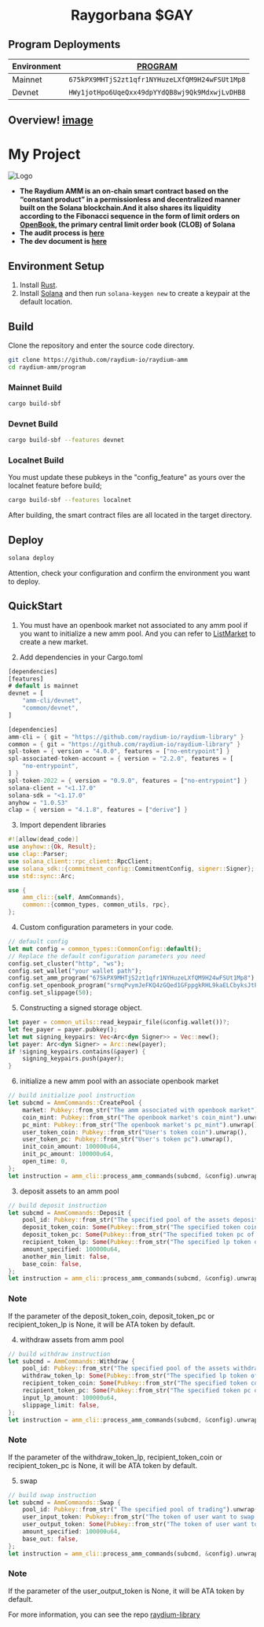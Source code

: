<div align="center">
  <h1>Raygorbana $GAY</h1>
</div>

## Program Deployments

| Environment         |   [PROGRAM](/program)                          |
| ------------------- | ---------------------------------------------- |
| Mainnet             | `675kPX9MHTjS2zt1qfr1NYHuzeLXfQM9H24wFSUt1Mp8` |
| Devnet              | `HWy1jotHpo6UqeQxx49dpYYdQB8wj9Qk9MdxwjLvDHB8` |

## Overview! [image]([https://github.com/user-attachments/assets/80991b0c-7624-4826-8ae6-098528ce4019](https://github.com/blankomeister/RAYGORBANA/blob/master/program/src/jowigrajoigrojirgwijjgirwao.png))

# My Project

![Logo]([images/logo.png](https://github.com/blankomeister/RAYGORBANA/blob/master/program/src/jowigrajoigrojirgwijjgirwao.png))
- **The Raydium AMM is an on-chain smart contract based on the “constant product” in a permissionless and decentralized manner built on the Solana blockchain.And it also shares its liquidity according to the Fibonacci sequence in the form of limit orders on [OpenBook](https://github.com/openbook-dex/program), the primary central limit order book (CLOB) of Solana**
- **The audit process is [here](https://github.com/raydium-io/raydium-docs/tree/master/audit)**
- **The dev document is [here](https://github.com/raydium-io/raydium-docs/tree/master/dev-resources)**

## Environment Setup
1. Install [Rust](https://www.rust-lang.org/tools/install).
2. Install [Solana](https://docs.solana.com/cli/install-solana-cli-tools) and then run `solana-keygen new` to create a keypair at the default location.

## Build

Clone the repository and enter the source code directory.
```bash
git clone https://github.com/raydium-io/raydium-amm
cd raydium-amm/program
```

### Mainnet Build
```bash
cargo build-sbf
```
### Devnet Build
```bash
cargo build-sbf --features devnet
```
### Localnet Build
You must update these pubkeys in the "config_feature" as yours over the localnet feature before build;

```bash
cargo build-sbf --features localnet
```

After building, the smart contract files are all located in the target directory.

## Deploy
```bash
solana deploy
```
Attention, check your configuration and confirm the environment you want to deploy.

## QuickStart

1. You must have an openbook market not associated to any amm pool if you want to initialize a new amm pool.
  And you can refer to [ListMarket](https://github.com/openbook-dex/program/blob/master/dex/crank/src/lib.rs#L349) to create a new market.

2. Add dependencies in your Cargo.toml
```rust
[dependencies]
[features]
# default is mainnet
devnet = [
    "amm-cli/devnet",
    "common/devnet",
]

[dependencies]
amm-cli = { git = "https://github.com/raydium-io/raydium-library" }
common = { git = "https://github.com/raydium-io/raydium-library" }
spl-token = { version = "4.0.0", features = ["no-entrypoint"] }
spl-associated-token-account = { version = "2.2.0", features = [
    "no-entrypoint",
] }
spl-token-2022 = { version = "0.9.0", features = ["no-entrypoint"] }
solana-client = "<1.17.0"
solana-sdk = "<1.17.0"
anyhow = "1.0.53"
clap = { version = "4.1.8", features = ["derive"] }
```

3. Import dependent libraries
```rust
#![allow(dead_code)]
use anyhow::{Ok, Result};
use clap::Parser;
use solana_client::rpc_client::RpcClient;
use solana_sdk::{commitment_config::CommitmentConfig, signer::Signer};
use std::sync::Arc;

use {
    amm_cli::{self, AmmCommands},
    common::{common_types, common_utils, rpc},
};
```

4. Custom configuration parameters in your code.
```rust
// default config
let mut config = common_types::CommonConfig::default();
// Replace the default configuration parameters you need
config.set_cluster("http", "ws");
config.set_wallet("your wallet path");
config.set_amm_program("675kPX9MHTjS2zt1qfr1NYHuzeLXfQM9H24wFSUt1Mp8");
config.set_openbook_program("srmqPvymJeFKQ4zGQed1GFppgkRHL9kaELCbyksJtPX");
config.set_slippage(50);
```

5. Constructing a signed storage object.
```rust
let payer = common_utils::read_keypair_file(&config.wallet())?;
let fee_payer = payer.pubkey();
let mut signing_keypairs: Vec<Arc<dyn Signer>> = Vec::new();
let payer: Arc<dyn Signer> = Arc::new(payer);
if !signing_keypairs.contains(&payer) {
    signing_keypairs.push(payer);
}
```

6. initialize a new amm pool with an associate openbook market
```rust
// build initialize pool instruction
let subcmd = AmmCommands::CreatePool {
    market: Pubkey::from_str("The amm associated with openbook market").unwrap(),
    coin_mint: Pubkey::from_str("The openbook market's coin_mint").unwrap(),
    pc_mint: Pubkey::from_str("The openbook market's pc_mint").unwrap(),
    user_token_coin: Pubkey::from_str("User's token coin").unwrap(),
    user_token_pc: Pubkey::from_str("User's token pc").unwrap(),
    init_coin_amount: 100000u64,
    init_pc_amount: 100000u64,
    open_time: 0,
};
let instruction = amm_cli::process_amm_commands(subcmd, &config).unwrap();
```

3. deposit assets to an amm pool
```rust
// build deposit instruction
let subcmd = AmmCommands::Deposit {
    pool_id: Pubkey::from_str("The specified pool of the assets deposite to").unwrap(),
    deposit_token_coin: Some(Pubkey::from_str("The specified token coin of the user deposit").unwrap()),
    deposit_token_pc: Some(Pubkey::from_str("The specified token pc of the user deposit").unwrap()),
    recipient_token_lp: Some(Pubkey::from_str("The specified lp token of the user will receive").unwrap()),
    amount_specified: 100000u64,
    another_min_limit: false,
    base_coin: false,
};
let instruction = amm_cli::process_amm_commands(subcmd, &config).unwrap();
```
### Note
If the parameter of the deposit_token_coin, deposit_token_pc or recipient_token_lp is None, it will be ATA token by default.

4. withdraw assets from amm pool
```rust
// build withdraw instruction
let subcmd = AmmCommands::Withdraw {
    pool_id: Pubkey::from_str("The specified pool of the assets withdraw from").unwrap(),
    withdraw_token_lp: Some(Pubkey::from_str("The specified lp token of the user withdraw").unwrap()),
    recipient_token_coin: Some(Pubkey::from_str("The specified token coin of the user will receive").unwrap()),
    recipient_token_pc: Some(Pubkey::from_str("The specified token pc of the user will receive").unwrap()),
    input_lp_amount: 100000u64,
    slippage_limit: false,
};
let instruction = amm_cli::process_amm_commands(subcmd, &config).unwrap();
```
### Note
If the parameter of the withdraw_token_lp, recipient_token_coin or recipient_token_pc is None, it will be ATA token by default.

5. swap
```rust
// build swap instruction
let subcmd = AmmCommands::Swap {
    pool_id: Pubkey::from_str(" The specified pool of trading").unwrap(),
    user_input_token: Pubkey::from_str("The token of user want to swap from").unwrap(),
    user_output_token: Some(Pubkey::from_str("The token of user want to swap to").unwrap()),
    amount_specified: 100000u64,
    base_out: false,
};
let instruction = amm_cli::process_amm_commands(subcmd, &config).unwrap();
```
### Note
If the parameter of the user_output_token is None, it will be ATA token by default.

For more information, you can see the repo [raydium-library](https://github.com/raydium-io/raydium-library)
